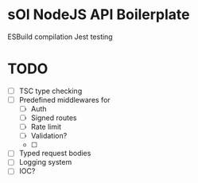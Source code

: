 # sOl NodeJS API Boilerplate

ESBuild compilation
Jest testing

# TODO

- [ ] TSC type checking
- [ ] Predefined middlewares for
  - [ ] Auth
  - [ ] Signed routes
  - [ ] Rate limit
  - [ ] Validation?
  - [ ]
- [ ] Typed request bodies
- [ ] Logging system
- [ ] IOC?
